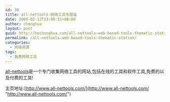 ```yaml
---
id: 30
title: all-nettools-网络工具专题站
date: 2009-02-12T13:08:51+08:00
author: chonghua
layout: post
guid: http://hechonghua.com/all-nettools-web-based-tools-thematic-station/
permalink: /all-nettools-web-based-tools-thematic-station/
categories:
  - 网络资源
tags:
  - 免费网络工具
---
```

[all-nettools](http://www.all-nettools.com/ "http://www.all-nettools.com/")是一个专门收集网络工具的网站,包括在线的工具和软件工具,免费的以及付费的工具!

主页地址:[http://www.all-nettools.com/](http://www.all-nettools.com/ "http://www.all-nettools.com/")